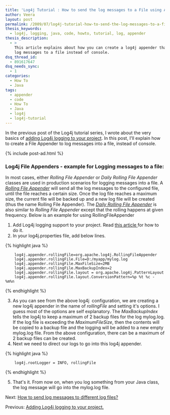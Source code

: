 ```yaml
---
title: 'Log4j Tutorial : How to send the log messages to a File using Appender'
author: Veera
layout: post
permalink: /2009/07/log4j-tutorial-how-to-send-the-log-messages-to-a-file/
thesis_keywords:
  - log4j, logging, java, code, howto, tutorial, log, appender
thesis_description:
  - >
    This article explains about how you can create a log4j appender that writes the
    log messages to a file instead of console.
dsq_thread_id:
  - 891617647
dsq_needs_sync:
  - 1
categories:
  - How To
  - Java
tags:
  - appender
  - code
  - How To
  - Java
  - log4j
  - log4j-tutorial
---
```


In the previous post of the Log4j tutorial series, I wrote about the very basics of [adding Log4j logging to your project][1]. In this post, I'll explain how to create a File Appender to log messages into a file, instead of console.

 [1]: http://veerasundar.com/blog/2009/07/log4j-tutorial-adding-log4j-logging-to-your-project/ "how to incorporate the Log4j logging support to your project, in a step by step manner."

{% include post-ad.html %}

### Log4j File Appenders - example for Logging messages to a file:

In most cases, either *Rolling File Appender* or *Daily Rolling File Appender* classes are used in production scenarios for logging messages into a file. A *[Rolling File Appender][2]* will send all the log messages to the configured file, until the file reaches a certain size. Once the log file reaches a maximum size, the current file will be backed up and a new log file will be created (thus the name Rolling File Appender). The *[Daily Rolling File Appender][3]* is also similar to *Rolling File Appender* except that the rolling happens at given frequency. Below is an example for using RollingFileAppender

 [2]: http://logging.apache.org/log4j/1.2/apidocs/org/apache/log4j/RollingFileAppender.html "RollingFileAppender extends FileAppender to backup the log files when they reach a certain size."
 [3]: http://logging.apache.org/log4j/1.2/apidocs/org/apache/log4j/DailyRollingFileAppender.html "DailyRollingFileAppender extends FileAppender so that the underlying file is rolled over at a user chosen frequency."

1.  Add Log4j logging support to your project. Read [this article ][1] for how to do it.
2.  In your log4j.properties file, add below lines.

{% highlight java %}

        log4j.appender.rollingFile=org.apache.log4j.RollingFileAppender
        log4j.appender.rollingFile.File=D:/myapp/mylog.log
        log4j.appender.rollingFile.MaxFileSize=2MB
        log4j.appender.rollingFile.MaxBackupIndex=2
        log4j.appender.rollingFile.layout = org.apache.log4j.PatternLayout
        log4j.appender.rollingFile.layout.ConversionPattern=%p %t %c - %m%n

{% endhighlight %}

3.  As you can see from the above log4j  configuration, we are creating a new log4j appender in the name of *rollingFile* and setting it's options. I guess most of the options are self explanatory. The *MaxBackupIndex* tells the log4j to keep a maximum of 2 backup files for the log mylog.log. If the log file is exceeding the *MaximumFileSize*, then the contents will be copied to a backup file and the logging will be added to a new empty mylog.log file. From the above configuration, there can be a maximum of 2 backup files can be created.
4.  Next we need to direct our logs to go into this log4j appender. 

{% highlight java %}

        log4j.rootLogger = INFO, rollingFile

{% endhighlight %}

5.  That's it. From now on, when you log something from your Java class, the log message will go into the mylog.log file.

Next: [How to send log messages to different log files?][4]

 [4]: http://veerasundar.com/blog/2009/08/log4j-tutorial-how-to-send-log-messages-to-different-log-files/ "How to send log messages to different log files?"

Previous: [Adding Log4j logging to your project.][5]

 [5]: http://veerasundar.com/blog/2009/07/log4j-tutorial-adding-log4j-logging-to-your-project/ "Log4j Tutorial : Adding Log4j logging to your project"